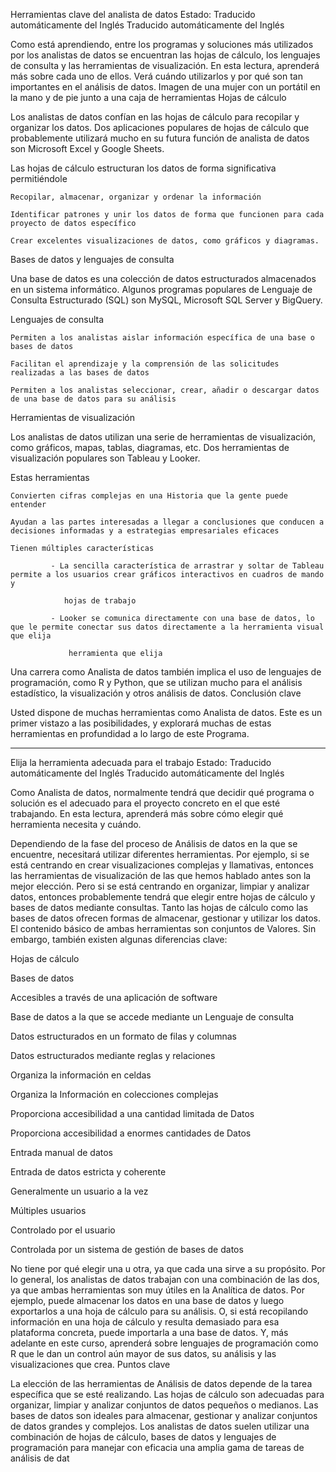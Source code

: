 Herramientas clave del analista de datos
Estado: Traducido automáticamente del Inglés
Traducido automáticamente del Inglés

Como está aprendiendo, entre los programas y soluciones más utilizados por los analistas de datos se encuentran las hojas de cálculo, los lenguajes de consulta y las herramientas de visualización. En esta lectura, aprenderá más sobre cada uno de ellos. Verá cuándo utilizarlos y por qué son tan importantes en el análisis de datos.
Imagen de una mujer con un portátil en la mano y de pie junto a una caja de herramientas
Hojas de cálculo

Los analistas de datos confían en las hojas de cálculo para recopilar y organizar los datos. Dos aplicaciones populares de hojas de cálculo que probablemente utilizará mucho en su futura función de analista de datos son Microsoft Excel y Google Sheets. 

Las hojas de cálculo estructuran los datos de forma significativa permitiéndole 

    Recopilar, almacenar, organizar y ordenar la información

    Identificar patrones y unir los datos de forma que funcionen para cada proyecto de datos específico

    Crear excelentes visualizaciones de datos, como gráficos y diagramas. 

Bases de datos y lenguajes de consulta

Una base de datos es una colección de datos estructurados almacenados en un sistema informático. Algunos programas populares de Lenguaje de Consulta Estructurado (SQL) son MySQL, Microsoft SQL Server y BigQuery.

Lenguajes de consulta 

    Permiten a los analistas aislar información específica de una base o bases de datos

    Facilitan el aprendizaje y la comprensión de las solicitudes realizadas a las bases de datos

    Permiten a los analistas seleccionar, crear, añadir o descargar datos de una base de datos para su análisis

Herramientas de visualización

Los analistas de datos utilizan una serie de herramientas de visualización, como gráficos, mapas, tablas, diagramas, etc. Dos herramientas de visualización populares son Tableau y Looker.

Estas herramientas 

    Convierten cifras complejas en una Historia que la gente puede entender 

    Ayudan a las partes interesadas a llegar a conclusiones que conducen a decisiones informadas y a estrategias empresariales eficaces  

    Tienen múltiples características 

             - La sencilla característica de arrastrar y soltar de Tableau permite a los usuarios crear gráficos interactivos en cuadros de mando y 

                hojas de trabajo 

             - Looker se comunica directamente con una base de datos, lo que le permite conectar sus datos directamente a la herramienta visual que elija 

                 herramienta que elija 

Una carrera como Analista de datos también implica el uso de lenguajes de programación, como R y Python, que se utilizan mucho para el análisis estadístico, la visualización y otros análisis de datos.
Conclusión clave

Usted dispone de muchas herramientas como Analista de datos. Este es un primer vistazo a las posibilidades, y explorará muchas de estas herramientas en profundidad a lo largo de este Programa. 


---

Elija la herramienta adecuada para el trabajo
Estado: Traducido automáticamente del Inglés
Traducido automáticamente del Inglés

Como Analista de datos, normalmente tendrá que decidir qué programa o solución es el adecuado para el proyecto concreto en el que esté trabajando. En esta lectura, aprenderá más sobre cómo elegir qué herramienta necesita y cuándo. 

Dependiendo de la fase del proceso de Análisis de datos en la que se encuentre, necesitará utilizar diferentes herramientas. Por ejemplo, si se está centrando en crear visualizaciones complejas y llamativas, entonces las herramientas de visualización de las que hemos hablado antes son la mejor elección. Pero si se está centrando en organizar, limpiar y analizar datos, entonces probablemente tendrá que elegir entre hojas de cálculo y bases de datos mediante consultas. Tanto las hojas de cálculo como las bases de datos ofrecen formas de almacenar, gestionar y utilizar los datos. El contenido básico de ambas herramientas son conjuntos de Valores. Sin embargo, también existen algunas diferencias clave:

Hojas de cálculo
	

Bases de datos 

Accesibles a través de una aplicación de software 
	

Base de datos a la que se accede mediante un Lenguaje de consulta 

Datos estructurados en un formato de filas y columnas
	

Datos estructurados mediante reglas y relaciones

Organiza la información en celdas
	

Organiza la Información en colecciones complejas

Proporciona accesibilidad a una cantidad limitada de Datos
	

Proporciona accesibilidad a enormes cantidades de Datos

Entrada manual de datos
	

Entrada de datos estricta y coherente

Generalmente un usuario a la vez
	

Múltiples usuarios 

Controlado por el usuario 
	

Controlada por un sistema de gestión de bases de datos

No tiene por qué elegir una u otra, ya que cada una sirve a su propósito. Por lo general, los analistas de datos trabajan con una combinación de las dos, ya que ambas herramientas son muy útiles en la Analítica de datos. Por ejemplo, puede almacenar los datos en una base de datos y luego exportarlos a una hoja de cálculo para su análisis. O, si está recopilando información en una hoja de cálculo y resulta demasiado para esa plataforma concreta, puede importarla a una base de datos. Y, más adelante en este curso, aprenderá sobre lenguajes de programación como R que le dan un control aún mayor de sus datos, su análisis y las visualizaciones que crea.
Puntos clave

La elección de las herramientas de Análisis de datos depende de la tarea específica que se esté realizando. Las hojas de cálculo son adecuadas para organizar, limpiar y analizar conjuntos de datos pequeños o medianos. Las bases de datos son ideales para almacenar, gestionar y analizar conjuntos de datos grandes y complejos. Los analistas de datos suelen utilizar una combinación de hojas de cálculo, bases de datos y lenguajes de programación para manejar con eficacia una amplia gama de tareas de análisis de dat